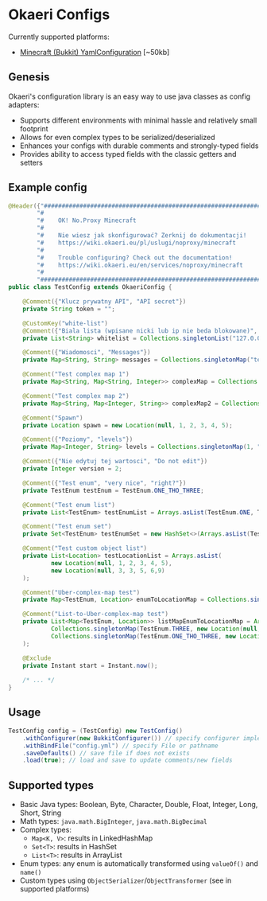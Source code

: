 # Okaeri Configs
Currently supported platforms:
- [Minecraft (Bukkit) YamlConfiguration](https://github.com/OkaeriPoland/okaeri-configs/tree/master/bukkit) [~50kb]

## Genesis
Okaeri's configuration library is an easy way to use java classes as config adapters:
- Supports different environments with minimal hassle and relatively small footprint
- Allows for even complex types to be serialized/deserialized
- Enhances your configs with durable comments and strongly-typed fields
- Provides ability to access typed fields with the classic getters and setters

## Example config
```java
@Header({"################################################################\n" +
        "#                                                              #\n" +
        "#    OK! No.Proxy Minecraft                                    #\n" +
        "#                                                              #\n" +
        "#    Nie wiesz jak skonfigurować? Zerknij do dokumentacji!     #\n" +
        "#    https://wiki.okaeri.eu/pl/uslugi/noproxy/minecraft        #\n" +
        "#                                                              #\n" +
        "#    Trouble configuring? Check out the documentation!         #\n" +
        "#    https://wiki.okaeri.eu/en/services/noproxy/minecraft      #\n" +
        "#                                                              #\n" +
        "################################################################"})
public class TestConfig extends OkaeriConfig {

    @Comment({"Klucz prywatny API", "API secret"})
    private String token = "";

    @CustomKey("white-list")
    @Comment({"Biala lista (wpisane nicki lub ip nie beda blokowane)", "Whitelist (nicknames or ips)"})
    private List<String> whitelist = Collections.singletonList("127.0.0.1");

    @Comment({"Wiadomosci", "Messages"})
    private Map<String, String> messages = Collections.singletonMap("test", "testing");

    @Comment("Test complex map 1")
    private Map<String, Map<String, Integer>> complexMap = Collections.singletonMap("aa", Collections.singletonMap("bb", 222));

    @Comment("Test complex map 2")
    private Map<String, Map<Integer, String>> complexMap2 = Collections.singletonMap("bb", Collections.singletonMap(232, "aadda"));

    @Comment("Spawn")
    private Location spawn = new Location(null, 1, 2, 3, 4, 5);

    @Comment({"Poziomy", "levels"})
    private Map<Integer, String> levels = Collections.singletonMap(1, "aaaaaa");

    @Comment({"Nie edytuj tej wartosci", "Do not edit"})
    private Integer version = 2;

    @Comment({"Test enum", "very nice", "right?"})
    private TestEnum testEnum = TestEnum.ONE_THO_THREE;

    @Comment("Test enum list")
    private List<TestEnum> testEnumList = Arrays.asList(TestEnum.ONE, TestEnum.ONE_THO_THREE);

    @Comment("Test enum set")
    private Set<TestEnum> testEnumSet = new HashSet<>(Arrays.asList(TestEnum.ONE, TestEnum.ONE_THO_THREE));

    @Comment("Test custom object list")
    private List<Location> testLocationList = Arrays.asList(
            new Location(null, 1, 2, 3, 4, 5),
            new Location(null, 3, 3, 5, 6,9)
    );

    @Comment("Uber-complex-map test")
    private Map<TestEnum, Location> enumToLocationMap = Collections.singletonMap(TestEnum.THREE, new Location(null, 1, 2, 3, 4, 5));

    @Comment("List-to-Uber-complex-map test")
    private List<Map<TestEnum, Location>> listMapEnumToLocationMap = Arrays.asList(
            Collections.singletonMap(TestEnum.THREE, new Location(null, 1, 2, 3, 4, 5)),
            Collections.singletonMap(TestEnum.ONE_THO_THREE, new Location(null, 3, 2, 3, 4, 5))
    );

    @Exclude
    private Instant start = Instant.now();
    
    /* ... */
}
```

## Usage
```java
TestConfig config = (TestConfig) new TestConfig()
    .withConfigurer(new BukkitConfigurer()) // specify configurer implementation
    .withBindFile("config.yml") // specify File or pathname
    .saveDefaults() // save file if does not exists
    .load(true); // load and save to update comments/new fields
```

## Supported types
- Basic Java types: Boolean, Byte, Character, Double, Float, Integer, Long, Short, String
- Math types: `java.math.BigInteger`, `java.math.BigDecimal`
- Complex types:
  - `Map<K, V>`: results in LinkedHashMap
  - `Set<T>`: results in HashSet
  - `List<T>`: results in ArrayList
- Enum types: any enum is automatically transformed using `valueOf()` and `name()`
- Custom types using `ObjectSerializer`/`ObjectTransformer` (see in supported platforms)
